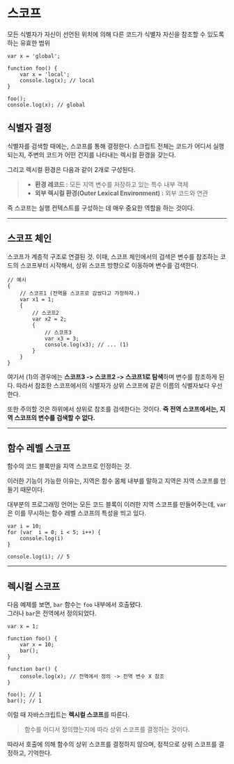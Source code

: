# **스코프**

모든 식별자가 자신이 선언된 위치에 의해 다른 코드가 식별자 자신을 참조할 수 있도록 하는 유효한 범위

```
var x = 'global';

function foo() {
    var x = 'local';
    console.log(x); // local
}

foo();
console.log(x); // global
```

## **식별자 결정**

식별자를 검색할 때에는, 스코프를 통해 결정한다.
스크립트 전체는 코드가 어디서 실행되는지, 주변의 코드가 어떤 건지를 나타내는 렉시컬 환경을 갖는다.

그리고 렉시컬 환경은 다음과 같이 2개로 구성된다.

> - **환경 레코드 :** 모든 지역 변수를 저장하고 있는 특수 내부 객체
> - **외부 렉시컬 환경(Outer Lexical Environment) :** 외부 코드와 연관

즉 스코프는 실행 컨텍스트를 구성하는 데 매우 중요한 역할을 하는 것이다.

---

## **스코프 체인**

스코프가 계층적 구조로 연결된 것.
이때, 스코프 체인에서의 검색은 변수를 참조하는 코드의 스코프부터 시작해서, 상위 스코프 방향으로 이동하며 변수를 검색한다.

```
// 예시
{
    // 스코프1 (전역을 스코프로 감쌌다고 가정하자.)
    var x1 = 1;
    {
        // 스코프2
        var x2 = 2;
        {
            // 스코프3
            var x3 = 3;
            console.log(x3); // ... (1)
        }
    }
}
```

여기서 (1)의 경우에는 **스코프3 -> 스코프2 -> 스코프1로 탐색**하며 변수를 참조하게 된다. 따라서 참조한 스코프에서의 식별자가 상위 스코프에 같은 이름의 식별자보다 우선한다.

또한 주의할 것은 하위에서 상위로 참조를 검색한다는 것이다. **즉 전역 스코프에서는, 지역 스코프의 변수를 검색할 수 없다.**

---

## **함수 레벨 스코프**

함수의 코드 블록만을 지역 스코프로 인정하는 것.

이러한 기능이 가능한 이유는, 지역은 함수 몸체 내부를 말하고 지역은 지역 스코프를 만들기 때문이다.

대부분의 프로그래밍 언어는 모든 코드 블록이 이러한 지역 스코프를 만들어주는데, `var`은 이를 무시하는 함수 레벨 스코프의 특성을 띄고 있다.

```
var i = 10;
for (var  i = 0; i < 5; i++) {
    console.log(i)
}

console.log(i); // 5
```

---

## **렉시컬 스코프**

다음 예제를 보면, `bar` 함수는 `foo` 내부에서 호출됐다.  
그러나 `bar`은 전역에서 정의되었다.

```
var x = 1;

function foo() {
    var x = 10;
    bar();
}

function bar() {
    console.log(x); // 전역에서 정의 -> 전역 변수 X 참조
}

foo(); // 1
bar(); // 1
```

이럴 때 자바스크립트는 **렉시컬 스코프**를 따른다.

> 함수를 어디서 정의했는지에 따라 상위 스코프를 결정하는 것이다.

따라서 호출에 의해 함수의 상위 스코프를 결정하지 않으며, 정적으로 상위 스코프를 결정하고, 기억한다.
